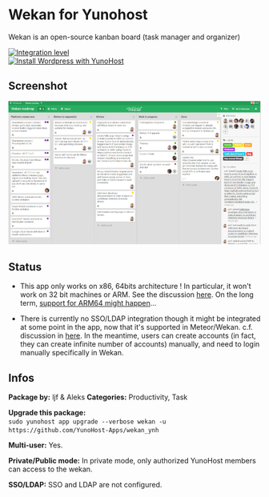 # Wekan for Yunohost

Wekan is an open-source kanban board (task manager and organizer)

[![Integration level](https://dash.yunohost.org/integration/wekan.svg)](https://dash.yunohost.org/appci/app/wekan)  
[![Install Wordpress with YunoHost](https://install-app.yunohost.org/install-with-yunohost.png)](https://install-app.yunohost.org/?app=wekan)

## Screenshot

![](screenshot.jpg)

## Status

- This app only works on x86, 64bits architecture ! In particular, it won't work on 32 bit machines or ARM. See the discussion [here](https://github.com/YunoHost-Apps/wekan_ynh/issues/1#issuecomment-401612500). On the long term, [support for ARM64 might happen](https://blog.wekan.team/2018/01/wekan-progress-on-x64-and-arm/index.html)...

- There is currently no SSO/LDAP integration though it might be integrated at some point in the app, now that it's supported in Meteor/Wekan. c.f. discussion in [here](https://github.com/YunoHost-Apps/wekan_ynh/issues/4). In the meantime, users can create accounts (in fact, they can create infinite number of accounts) manually, and need to login manually specifically in Wekan.

## Infos

**Package by:** ljf & Aleks
**Categories:** Productivity, Task

**Upgrade this package:**  
`sudo yunohost app upgrade --verbose wekan -u https://github.com/YunoHost-Apps/wekan_ynh`

**Multi-user:** Yes. 

**Private/Public mode:** In private mode, only authorized YunoHost members can access to the wekan. 

**SSO/LDAP:** SSO and LDAP are not configured.
